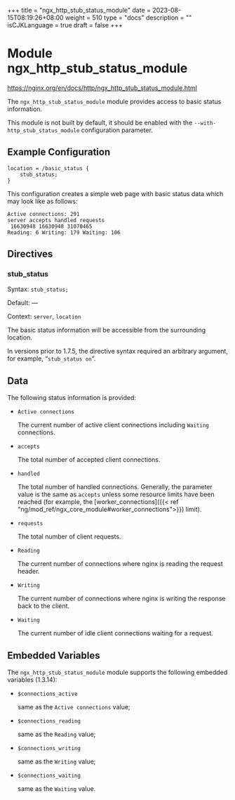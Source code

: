 +++
title = "ngx_http_stub_status_module"
date = 2023-08-15T08:19:26+08:00
weight = 510
type = "docs"
description = ""
isCJKLanguage = true
draft = false
+++

# Module ngx_http_stub_status_module

https://nginx.org/en/docs/http/ngx_http_stub_status_module.html

The `ngx_http_stub_status_module` module provides access to basic status information.

This module is not built by default, it should be enabled with the `--with-http_stub_status_module` configuration parameter.



## Example Configuration



```
location = /basic_status {
    stub_status;
}
```

This configuration creates a simple web page with basic status data which may look like as follows:

```
Active connections: 291
server accepts handled requests
 16630948 16630948 31070465
Reading: 6 Writing: 179 Waiting: 106
```





## Directives



### stub_status

  Syntax:  `stub_status;`

  Default: —

  Context: `server`, `location`


The basic status information will be accessible from the surrounding location.



In versions prior to 1.7.5, the directive syntax required an arbitrary argument, for example, “`stub_status on`”.





## Data

The following status information is provided:

- `Active connections`

  The current number of active client connections including `Waiting` connections.

- `accepts`

  The total number of accepted client connections.

- `handled`

  The total number of handled connections. Generally, the parameter value is the same as `accepts` unless some resource limits have been reached (for example, the [worker_connections]({{< ref "ng/mod_ref/ngx_core_module#worker_connections">}}) limit).

- `requests`

  The total number of client requests.

- `Reading`

  The current number of connections where nginx is reading the request header.

- `Writing`

  The current number of connections where nginx is writing the response back to the client.

- `Waiting`

  The current number of idle client connections waiting for a request.





## Embedded Variables

The `ngx_http_stub_status_module` module supports the following embedded variables (1.3.14):

- `$connections_active`

  same as the `Active connections` value;

- `$connections_reading`

  same as the `Reading` value;

- `$connections_writing`

  same as the `Writing` value;

- `$connections_waiting`

  same as the `Waiting` value.